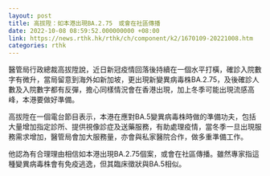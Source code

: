 ```yaml
---
layout: post
title: 高拔陞：如本港出現BA.2.75　或會在社區傳播
date: 2022-10-08 08:59:52.000000000 +08:00
link: https://news.rthk.hk/rthk/ch/component/k2/1670109-20221008.htm
categories: rthk
---
```


醫管局行政總裁高拔陞說，近日新冠疫情回落後持續在一個水平打橫，確診入院數字有微升，當局留意到海外如新加坡，更出現新變異病毒株BA.2.75，及後確診人數及入院數字都有反彈，擔心同樣情況會在香港出現，加上冬季可能出現流感高峰，本港要做好準備。

高拔陞在一個電台節目表示，本港在應對BA.5變異病毒株時做的準備功夫，包括大量增加指定診所、提供視像診症及送藥服務，有助處理疫情，當冬季一旦出現服務需求增加，醫管局會加大服務量，亦會與私家醫院合作，做多重準備工作。

他認為有合理理由相信如本港出現BA.2.75個案，或會在社區傳播。雖然專家指這種變異病毒株會有免疫逃逸，但其臨床徵狀與BA.5相似。
